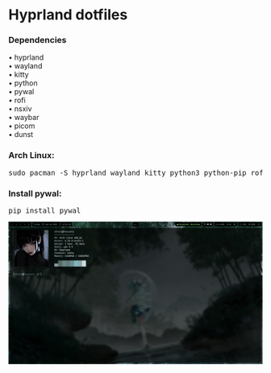 <h1>Hyprland dotfiles</h1>
<h3>Dependencies</h3>
<p>
  • hyprland <br>
  • wayland <br>
  • kitty <br>
  • python <br>
  • pywal <br>
  • rofi <br>
  • nsxiv <br>
  • waybar <br>
  • picom <br>
  • dunst <br>
</p>
<h3>Arch Linux:</h3>
<pre>sudo pacman -S hyprland wayland kitty python3 python-pip rofi nsxiv waybar picom dunst</pre>

<h3>Install pywal:</h3>
<pre>pip install pywal</pre>

<img src="preview.png">
